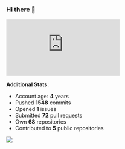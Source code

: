 ### Hi there 👋

![Bob's github activity graph](https://d3eqgu1c877dat.cloudfront.net/graph-stats.xml)

**Additional Stats**:
- Account age: **4** years
- Pushed **1548** commits
- Opened **1** issues
- Submitted **72** pull requests
- Own **68** repositories
- Contributed to **5** public repositories

![](https://komarev.com/ghpvc/?username=BobTheSoftwareDeveloper)
